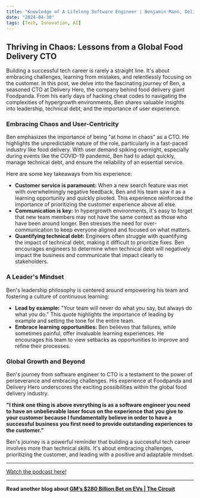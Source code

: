 ```yaml
---
title: "Knowledge of A Lifelong Software Engineer | Benjamin Mann, Delivery Hero"
date: "2024-04-30"
tags: [Tech, Innovation, AI]
---
```


## Thriving in Chaos: Lessons from a Global Food Delivery CTO

Building a successful tech career is rarely a straight line. It's about embracing challenges, learning from mistakes, and relentlessly focusing on the customer. In this post, we delve into the fascinating journey of Ben, a seasoned CTO at Delivery Hero, the company behind food delivery giant Foodpanda. From his early days of hacking cheat codes to navigating the complexities of hypergrowth environments, Ben shares valuable insights into leadership, technical debt, and the importance of user experience.

### Embracing Chaos and User-Centricity

Ben emphasizes the importance of being "at home in chaos" as a CTO. He highlights the unpredictable nature of the role, particularly in a fast-paced industry like food delivery. With user demand spiking overnight, especially during events like the COVID-19 pandemic, Ben had to adapt quickly, manage technical debt, and ensure the reliability of an essential service.

Here are some key takeaways from his experience:

- **Customer service is paramount:** When a new search feature was met with overwhelmingly negative feedback, Ben and his team saw it as a learning opportunity and quickly pivoted. This experience reinforced the importance of prioritizing the customer experience above all else.
- **Communication is key:** In hypergrowth environments, it's easy to forget that new team members may not have the same context as those who have been around longer. Ben stresses the need for over-communication to keep everyone aligned and focused on what matters.
- **Quantifying technical debt:** Engineers often struggle with quantifying the impact of technical debt, making it difficult to prioritize fixes. Ben encourages engineers to determine when technical debt will negatively impact the business and communicate that impact clearly to stakeholders.

### A Leader's Mindset

Ben's leadership philosophy is centered around empowering his team and fostering a culture of continuous learning:

- **Lead by example:** "Your team will never do what you say, but always do what you do." This quote highlights the importance of leading by example and setting the tone for the entire team.
- **Embrace learning opportunities:** Ben believes that failures, while sometimes painful, offer invaluable learning experiences. He encourages his team to view setbacks as opportunities to improve and refine their processes.

### Global Growth and Beyond

Ben's journey from software engineer to CTO is a testament to the power of perseverance and embracing challenges. His experience at Foodpanda and Delivery Hero underscores the exciting possibilities within the global food delivery industry.

**"I think one thing is above everything is as a software engineer you need to have an unbelievable laser focus on the experience that you give to your customer because I fundamentally believe in order to have a successful business you first need to provide outstanding experiences to the customer."**

Ben's journey is a powerful reminder that building a successful tech career involves more than technical skills. It's about embracing challenges, prioritizing the customer, and leading with a positive and adaptable mindset.

---

<a href="https://youtube.com/watch?v=spGQpp7twgs" target="_blank">Watch the podcast here!</a>

---

**Read another blog about [GM’s $280 Billion Bet on EVs | The Circuit](./20240501-marybarra-bloombergoriginals)**
